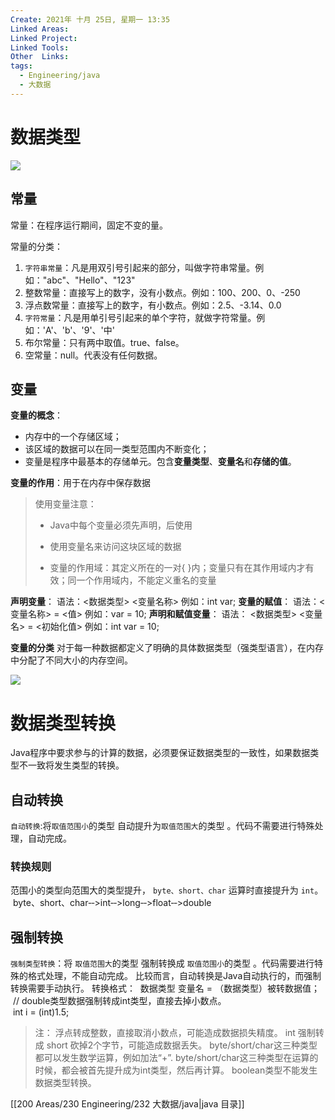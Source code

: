 ```yaml
---
Create: 2021年 十月 25日, 星期一 13:35
Linked Areas: 
Linked Project:
Linked Tools: 
Other  Links: 
tags: 
  - Engineering/java
  - 大数据
---
```

# 数据类型

![](https://images-1257755739.cos.ap-guangzhou.myqcloud.com/hexo/posts/java-basic/data.png)

## 常量

常量：在程序运行期间，固定不变的量。

常量的分类：
1.  `字符串常量`：凡是用双引号引起来的部分，叫做字符串常量。例如："abc"、"Hello"、"123"
2.  整数常量：直接写上的数字，没有小数点。例如：100、200、0、-250
3.  浮点数常量：直接写上的数字，有小数点。例如：2.5、-3.14、0.0
4.  `字符常量`：凡是用单引号引起来的单个字符，就做字符常量。例如：'A'、'b'、'9'、'中'
5.  布尔常量：只有两中取值。true、false。
6.  空常量：null。代表没有任何数据。
    

## 变量

**变量的概念**：
-   内存中的一个存储区域；
-   该区域的数据可以在同一类型范围内不断变化；
-   变量是程序中最基本的存储单元。包含**变量类型**、**变量名**和**存储的值**。

**变量的作用**：用于在内存中保存数据

> 使用变量注意：
> 
> -   Java中每个变量必须先声明，后使用
>     
> -   使用变量名来访问这块区域的数据
>     
> -   变量的作用域：其定义所在的一对{ }内；变量只有在其作用域内才有效；同一个作用域内，不能定义重名的变量

**声明变量**： 语法：<数据类型> <变量名称> 例如：int var;
**变量的赋值**： 语法：<变量名称> = <值> 例如：var = 10;
**声明和赋值变量**： 语法： <数据类型> <变量名> = <初始化值> 例如：int var = 10;

**变量的分类**
对于每一种数据都定义了明确的具体数据类型（强类型语言），在内存中分配了不同大小的内存空间。

![](https://images-1257755739.cos.ap-guangzhou.myqcloud.com/hexo/posts/java-basic/data-20210901085217489.png)

# 数据类型转换

Java程序中要求参与的计算的数据，必须要保证数据类型的一致性，如果数据类型不一致将发生类型的转换。

## 自动转换
`自动转换`:将`取值范围小`的类型 自动提升为`取值范围大`的类型 。代码不需要进行特殊处理，自动完成。

### 转换规则
范围小的类型向范围大的类型提升， `byte、short、char` 运算时直接提升为 `int`。
 byte、short、char‐‐>int‐‐>long‐‐>float‐‐>double
## 强制转换
`强制类型转换`：将 `取值范围大`的类型 强制转换成 `取值范围小`的类型 。代码需要进行特殊的格式处理，不能自动完成。
比较而言，自动转换是Java自动执行的，而强制转换需要手动执行。
转换格式：
 数据类型 变量名 = （数据类型）被转数据值；  
 // double类型数据强制转成int类型，直接去掉小数点。   
 int i = (int)1.5;

> 注：
> 浮点转成整数，直接取消小数点，可能造成数据损失精度。
> int 强制转成 short 砍掉2个字节，可能造成数据丢失。
> byte/short/char这三种类型都可以发生数学运算，例如加法“+”.
> byte/short/char这三种类型在运算的时候，都会被首先提升成为int类型，然后再计算。
> boolean类型不能发生数据类型转换。

[[200 Areas/230 Engineering/232 大数据/java|java 目录]]